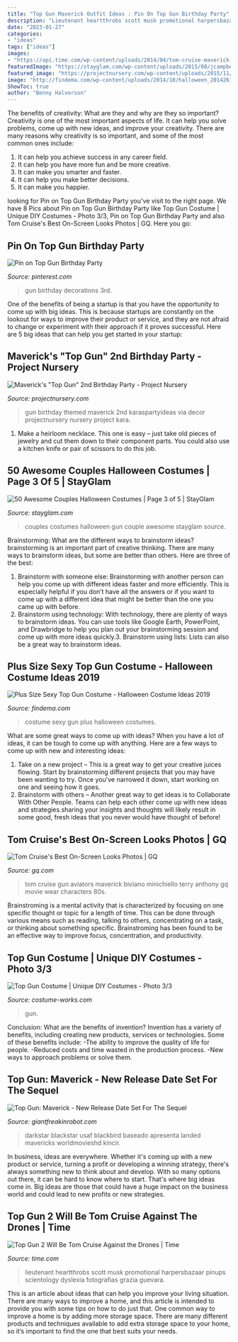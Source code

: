 ```yaml
---
title: "Top Gun Maverick Outfit Ideas : Pin On Top Gun Birthday Party"
description: "Lieutenant heartthrobs scott musk promotional harpersbazaar pinups scientology dyslexia fotografias grazia guevara"
date: "2023-01-27"
categories:
- "ideas"
tags: ["ideas"]
images:
- "https://api.time.com/wp-content/uploads/2014/04/tom-cruise-maverick-cropped.jpg"
featuredImage: "https://stayglam.com/wp-content/uploads/2015/08/jcampbell515-top-gun.jpg"
featured_image: "https://projectnursery.com/wp-content/uploads/2015/11/8.jpg"
image: "http://findema.com/wp-content/uploads/2014/10/halloween_20142610.jpg"
ShowToc: true
author: "Benny Halvorson"
---
```



The benefits of creativity: What are they and why are they so important?
Creativity is one of the most important aspects of life. It can help you solve problems, come up with new ideas, and improve your creativity. There are many reasons why creativity is so important, and some of the most common ones include: 
1) It can help you achieve success in any career field.
2) It can help you have more fun and be more creative. 
3) It can make you smarter and faster. 
4) It can help you make better decisions. 
5) It can make you happier.

	

		
looking for Pin on Top Gun Birthday Party you've visit to the right page. We have 8 Pics about Pin on Top Gun Birthday Party like Top Gun Costume | Unique DIY Costumes - Photo 3/3, Pin on Top Gun Birthday Party and also Tom Cruise&#039;s Best On-Screen Looks Photos | GQ. Here you go:
		
    
## Pin On Top Gun Birthday Party

<img loading=lazy src="https://i.pinimg.com/originals/2e/0a/29/2e0a29b513b8f2deaa8393cfbed6d2f6.jpg" onerror="this.onerror=null;this.src='https://tse1.mm.bing.net/th?id=OIP.asH1htZdXEzsfj-b2byLUQHaFj&amp;pid=15.1';" alt="Pin on Top Gun Birthday Party">

_Source: pinterest.com_

>gun birthday decorations 3rd. 

	

One of the benefits of being a startup is that you have the opportunity to come up with big ideas. This is because startups are constantly on the lookout for ways to improve their product or service, and they are not afraid to change or experiment with their approach if it proves successful. Here are 5 big ideas that can help you get started in your startup: 

    
## Maverick&#039;s &quot;Top Gun&quot; 2nd Birthday Party - Project Nursery

<img loading=lazy src="https://projectnursery.com/wp-content/uploads/2015/11/8.jpg" onerror="this.onerror=null;this.src='https://tse1.mm.bing.net/th?id=OIP.STr9mk5HtwqpYEkv_gf2pwDbEc&amp;pid=15.1';" alt="Maverick&#039;s &quot;Top Gun&quot; 2nd Birthday Party - Project Nursery">

_Source: projectnursery.com_

>gun birthday themed maverick 2nd karaspartyideas via decor projectnursery nursery project kara. 

	

1. Make a heirloom necklace. This one is easy – just take old pieces of jewelry and cut them down to their component parts. You could also use a kitchen knife or pair of scissors to do this job. 

    
## 50 Awesome Couples Halloween Costumes | Page 3 Of 5 | StayGlam

<img loading=lazy src="https://stayglam.com/wp-content/uploads/2015/08/jcampbell515-top-gun.jpg" onerror="this.onerror=null;this.src='https://tse3.mm.bing.net/th?id=OIP.QH_OlivetQUTQ4vsNJK3pgHaHa&amp;pid=15.1';" alt="50 Awesome Couples Halloween Costumes | Page 3 of 5 | StayGlam">

_Source: stayglam.com_

>couples costumes halloween gun couple awesome stayglam source. 

	

Brainstorming: What are the different ways to brainstorm ideas?
brainstorming is an important part of creative thinking. There are many ways to brainstorm ideas, but some are better than others. Here are three of the best:
1. Brainstorm with someone else: Brainstorming with another person can help you come up with different ideas faster and more efficiently. This is especially helpful if you don’t have all the answers or if you want to come up with a different idea that might be better than the one you came up with before.
2. Brainstorm using technology: With technology, there are plenty of ways to brainstorm ideas. You can use tools like Google Earth, PowerPoint, and Drawbridge to help you plan out your brainstorming session and come up with more ideas quickly.3. Brainstorm using lists: Lists can also be a great way to brainstorm ideas.

    
## Plus Size Sexy Top Gun Costume - Halloween Costume Ideas 2019

<img loading=lazy src="http://findema.com/wp-content/uploads/2014/10/halloween_20142610.jpg" onerror="this.onerror=null;this.src='https://tse1.mm.bing.net/th?id=OIP.YwCfnrCTM50wK89mUN4FZwHaKl&amp;pid=15.1';" alt="Plus Size Sexy Top Gun Costume - Halloween Costume Ideas 2019">

_Source: findema.com_

>costume sexy gun plus halloween costumes. 

	

What are some great ways to come up with ideas?
When you have a lot of ideas, it can be tough to come up with anything. Here are a few ways to come up with new and interesting ideas: 
1. Take on a new project – This is a great way to get your creative juices flowing. Start by brainstorming different projects that you may have been wanting to try. Once you’ve narrowed it down, start working on one and seeing how it goes. 
2. Brainstorm with others – Another great way to get ideas is to Collaborate With Other People. Teams can help each other come up with new ideas and strategies.sharing your insights and thoughts will likely result in some good, fresh ideas that you never would have thought of before! 

    
## Tom Cruise&#039;s Best On-Screen Looks Photos | GQ

<img loading=lazy src="http://media.gq.com/photos/55bb9e7fb6a585c04cb5b698/master/pass/tom-cruise-style-topgun.jpg" onerror="this.onerror=null;this.src='https://tse4.mm.bing.net/th?id=OIP.4mYngLPd_9N2HBMZ9EE0YQHaLH&amp;pid=15.1';" alt="Tom Cruise&#039;s Best On-Screen Looks Photos | GQ">

_Source: gq.com_

>tom cruise gun aviators maverick biviano minichiello terry anthony gq movie wear characters 80s. 

	

Brainstroming is a mental activity that is characterized by focusing on one specific thought or topic for a length of time. This can be done through various means such as reading, talking to others, concentrating on a task, or thinking about something specific. Brainstroming has been found to be an effective way to improve focus, concentration, and productivity.

    
## Top Gun Costume | Unique DIY Costumes - Photo 3/3

<img loading=lazy src="https://photos.costume-works.com/full/top_gun21.jpg" onerror="this.onerror=null;this.src='https://tse1.mm.bing.net/th?id=OIP.AlVcaE1-a4wc0rshKsBd4ADhEs&amp;pid=15.1';" alt="Top Gun Costume | Unique DIY Costumes - Photo 3/3">

_Source: costume-works.com_

>gun. 

	

Conclusion: What are the benefits of invention?
Invention has a variety of benefits, including creating new products, services or technologies. Some of these benefits include: 
-The ability to improve the quality of life for people. 
-Reduced costs and time wasted in the production process.
-New ways to approach problems or solve them.

    
## Top Gun: Maverick - New Release Date Set For The Sequel

<img loading=lazy src="https://www.giantfreakinrobot.com/wp-content/uploads/2020/03/topgun4-900x506.jpeg" onerror="this.onerror=null;this.src='https://tse4.mm.bing.net/th?id=OIP.bvz0ASgfQ4JPJ2z6EUbGRAHaEK&amp;pid=15.1';" alt="Top Gun: Maverick - New Release Date Set For The Sequel">

_Source: giantfreakinrobot.com_

>darkstar blackstar usaf blackbird baseado apresenta landed mavericks worldmovieshd kincir. 

	

In business, ideas are everywhere. Whether it's coming up with a new product or service, turning a profit or developing a winning strategy, there's always something new to think about and develop. With so many options out there, it can be hard to know where to start. That's where big ideas come in. Big ideas are those that could have a huge impact on the business world and could lead to new profits or new strategies.

    
## Top Gun 2 Will Be Tom Cruise Against The Drones | Time

<img loading=lazy src="https://api.time.com/wp-content/uploads/2014/04/tom-cruise-maverick-cropped.jpg" onerror="this.onerror=null;this.src='https://tse3.mm.bing.net/th?id=OIP.jXPu9r2ZiCtAsMOEGyz_WwHaLH&amp;pid=15.1';" alt="Top Gun 2 Will Be Tom Cruise Against the Drones | Time">

_Source: time.com_

>lieutenant heartthrobs scott musk promotional harpersbazaar pinups scientology dyslexia fotografias grazia guevara. 

	

This is an article about ideas that can help you improve your living situation. There are many ways to improve a home, and this article is intended to provide you with some tips on how to do just that. One common way to improve a home is by adding more storage space. There are many different products and techniques available to add extra storage space to your home, so it’s important to find the one that best suits your needs.

